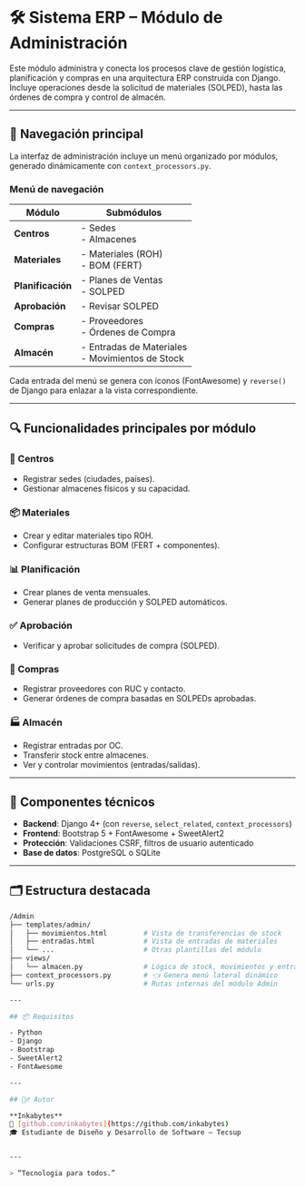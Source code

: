 # 🛠️ Sistema ERP – Módulo de Administración

Este módulo administra y conecta los procesos clave de gestión logística, planificación y compras en una arquitectura ERP construida con Django. Incluye operaciones desde la solicitud de materiales (SOLPED), hasta las órdenes de compra y control de almacén.

---

## 🧭 Navegación principal

La interfaz de administración incluye un menú organizado por módulos, generado dinámicamente con `context_processors.py`.

### Menú de navegación

| Módulo         | Submódulos                                                  |
|----------------|-------------------------------------------------------------|
| **Centros**     | - Sedes<br>- Almacenes                                     |
| **Materiales**  | - Materiales (ROH)<br>- BOM (FERT)                         |
| **Planificación** | - Planes de Ventas<br>- SOLPED                          |
| **Aprobación**  | - Revisar SOLPED                                           |
| **Compras**     | - Proveedores<br>- Órdenes de Compra                      |
| **Almacén**     | - Entradas de Materiales<br>- Movimientos de Stock        |

Cada entrada del menú se genera con iconos (FontAwesome) y `reverse()` de Django para enlazar a la vista correspondiente.

---

## 🔍 Funcionalidades principales por módulo

### 📍 Centros
- Registrar sedes (ciudades, países).
- Gestionar almacenes físicos y su capacidad.

### 📦 Materiales
- Crear y editar materiales tipo ROH.
- Configurar estructuras BOM (FERT + componentes).

### 📊 Planificación
- Crear planes de venta mensuales.
- Generar planes de producción y SOLPED automáticos.

### ✅ Aprobación
- Verificar y aprobar solicitudes de compra (SOLPED).

### 🛒 Compras
- Registrar proveedores con RUC y contacto.
- Generar órdenes de compra basadas en SOLPEDs aprobadas.

### 🏭 Almacén
- Registrar entradas por OC.
- Transferir stock entre almacenes.
- Ver y controlar movimientos (entradas/salidas).

---

## 🧩 Componentes técnicos

- **Backend**: Django 4+ (con `reverse`, `select_related`, `context_processors`)
- **Frontend**: Bootstrap 5 + FontAwesome + SweetAlert2
- **Protección**: Validaciones CSRF, filtros de usuario autenticado
- **Base de datos**: PostgreSQL o SQLite

---

## 🗂️ Estructura destacada

```bash
/Admin
├── templates/admin/
│   ├── movimientos.html         # Vista de transferencias de stock
│   ├── entradas.html            # Vista de entradas de materiales
│   └── ...                      # Otras plantillas del módulo
├── views/
│   └── almacen.py               # Lógica de stock, movimientos y entradas
├── context_processors.py        # 👈 Genera menú lateral dinámico
└── urls.py                      # Rutas internas del módulo Admin

---

## 📦 Requisitos

- Python
- Django
- Bootstrap
- SweetAlert2
- FontAwesome

---

## 🙋‍♂️ Autor

**Inkabytes**  
🔗 [github.com/inkabytes](https://github.com/inkabytes)  
🎓 Estudiante de Diseño y Desarrollo de Software – Tecsup  


---

> “Tecnologia para todos.”
